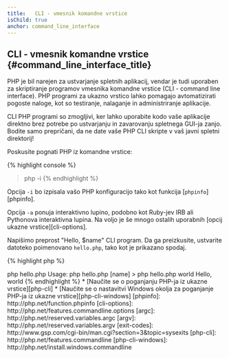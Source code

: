 ```yaml
---
title:   CLI - vmesnik komandne vrstice
isChild: true
anchor: command_line_interface
---
```


## CLI - vmesnik komandne vrstice {#command_line_interface_title}

PHP je bil narejen za ustvarjanje spletnih aplikacij, vendar je tudi uporaben za skriptiranje programov vmesnika komandne vrstice (CLI - command line interface). PHP programi za ukazno vrstico lahko pomagajo avtomatizirati pogoste naloge, kot so testiranje, nalaganje in administriranje aplikacije.

CLI PHP programi so zmogljivi, ker lahko uporabite kodo vaše aplikacije direktno brez potrebe po ustvarjanju in zavarovanju spletnega GUI-ja zanjo. Bodite samo prepričani, da ne date vaše PHP CLI skripte v vaš javni spletni direktorij!

Poskusite pognati PHP iz komandne vrstice:

{% highlight console %}
> php -i
{% endhighlight %}

Opcija `-i` bo izpisala vašo PHP konfiguracijo tako kot funkcija [`phpinfo`][phpinfo].

Opcija `-a` ponuja interaktivno lupino, podobno kot Ruby-jev IRB ali Pythonova interaktivna lupina. Na voljo je še mnogo ostalih uporabnih [opcij ukazne vrstice][cli-options].

Napišimo preprost "Hello, $name" CLI program. Da ga preizkusite, ustvarite datoteko poimenovano `hello.php`, tako kot je prikazano spodaj.

{% highlight php %}
<?php
if ($argc != 2) {
    echo "Usage: php hello.php [name].\n";
    exit(1);
}
$name = $argv[1];
echo "Hello, $name\n";
{% endhighlight %}

PHP priredi dve posebni spremenljivki, ki temeljita na podanih argumentih pri pogonu vaše skripte. [`$argc`][argc] je celo številska spremenljivka, ki vsebuje argument *count*, in [`$argv`][argv] je spremenljivka tipa polje, ki vsebuje *vrednost* vsakega argumenta. Prvi argument je vedno ime vaše PHP skriptne datoteke, v tem primeru `hello.php`.

Izraz `exit()` je uporabljen s številko različno od nič, da omogoči lupini vedeti, da je ukaz spodletel. Pogosto uporabljene exit kode je moč najti [tu][exit-codes].

Za pogon naše skripte zgoraj iz komandne vrstice:

{% highlight console %}
> php hello.php
Usage: php hello.php [name]
> php hello.php world
Hello, world
{% endhighlight %}


 * [Naučite se o poganjanju PHP-ja iz ukazne vrstice][php-cli]
 * [Naučite se o nastavitvi Windows okolja za poganjanje PHP-ja iz ukazne vrstice][php-cli-windows]

[phpinfo]: http://php.net/function.phpinfo
[cli-options]: http://php.net/features.commandline.options
[argc]: http://php.net/reserved.variables.argc
[argv]: http://php.net/reserved.variables.argv
[exit-codes]: http://www.gsp.com/cgi-bin/man.cgi?section=3&topic=sysexits
[php-cli]: http://php.net/features.commandline
[php-cli-windows]: http://php.net/install.windows.commandline
